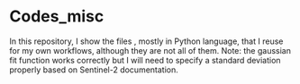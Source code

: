 # Codes_misc
In this repository, I show the files , mostly in Python language, that I reuse for my own workflows, although they are not all of them. 
Note: the gaussian fit function works correctly but I will need to specify a standard deviation properly based on Sentinel-2 documentation.
